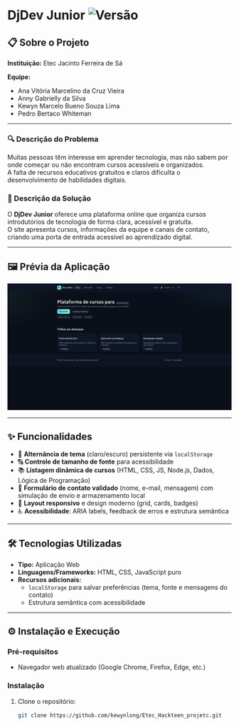 # DjDev Junior ![Versão](https://img.shields.io/badge/vers%C3%A3o-1.0.5-blue)

## 📋 Sobre o Projeto
**Instituição:** Etec Jacinto Ferreira de Sá  

**Equipe:**  
- Ana Vitória Marcelino da Cruz Vieira  
- Anny Gabrielly da Silva  
- Kewyn Marcelo Bueno Souza Lima  
- Pedro Bertaco Whiteman  

---

### 🔍 Descrição do Problema  
Muitas pessoas têm interesse em aprender tecnologia, mas não sabem por onde começar ou não encontram cursos acessíveis e organizados.  
A falta de recursos educativos gratuitos e claros dificulta o desenvolvimento de habilidades digitais.  

### 🚀 Descrição da Solução  
O **DjDev Junior** oferece uma plataforma online que organiza cursos introdutórios de tecnologia de forma clara, acessível e gratuita.  
O site apresenta cursos, informações da equipe e canais de contato, criando uma porta de entrada acessível ao aprendizado digital.  

---

## 🖼️ Prévia da Aplicação
![Página inicial do projeto](./assets/homepage.png)  

---

## ✨ Funcionalidades
- 🌙 **Alternância de tema** (claro/escuro) persistente via `localStorage`  
- 🔠 **Controle de tamanho de fonte** para acessibilidade  
- 📚 **Listagem dinâmica de cursos** (HTML, CSS, JS, Node.js, Dados, Lógica de Programação)  
- 📝 **Formulário de contato validado** (nome, e-mail, mensagem) com simulação de envio e armazenamento local  
- 📱 **Layout responsivo** e design moderno (grid, cards, badges)  
- ♿ **Acessibilidade**: ARIA labels, feedback de erros e estrutura semântica  

---

## 🛠️ Tecnologias Utilizadas  
- **Tipo:** Aplicação Web  
- **Linguagens/Frameworks:** HTML, CSS, JavaScript puro  
- **Recursos adicionais:**  
  - `localStorage` para salvar preferências (tema, fonte e mensagens do contato)  
  - Estrutura semântica com acessibilidade  

---

## ⚙️ Instalação e Execução  

### Pré-requisitos  
- Navegador web atualizado (Google Chrome, Firefox, Edge, etc.)  

### Instalação  
1. Clone o repositório:  
   ```bash
   git clone https://github.com/kewynlong/Etec_Hackteen_projetc.git
